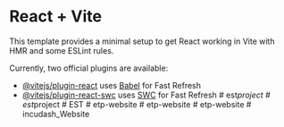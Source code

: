 # React + Vite

This template provides a minimal setup to get React working in Vite with HMR and some ESLint rules.

Currently, two official plugins are available:

- [@vitejs/plugin-react](https://github.com/vitejs/vite-plugin-react/blob/main/packages/plugin-react/README.md) uses [Babel](https://babeljs.io/) for Fast Refresh
- [@vitejs/plugin-react-swc](https://github.com/vitejs/vite-plugin-react-swc) uses [SWC](https://swc.rs/) for Fast Refresh
#   e s t _ p r o j e c t  
 #   e s t _ p r o j e c t  
 #   E S T  
 #   e t p - w e b s i t e  
 #   e t p - w e b s i t e  
 #   e t p - w e b s i t e  
 # incudash_Website

